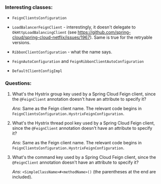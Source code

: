 ### Interesting classes:

* `FeignClientsConfiguration`

* `LoadBalancerFeignClient` - interestingly, it doesn't delegate to `OkHttpLoadBalancingClient` 
  (see https://github.com/spring-cloud/spring-cloud-netflix/issues/1967). Same is true for the retryable versions.

* `RibbonClientConfiguration` - what the name says.

* `FeignAutoConfiguration` and `FeignRibbonClientAutoConfiguration`

* `DefaultClientConfigImpl`

### Questions:

1. What's the Hystrix group key used by a Spring Cloud Feign client, since the `@FeignClient` annotation doesn't have 
   an attribute to specify it?
   
   *Ans*: Same as the Feign client name. The relevant code begins in `FeignClientsConfiguration.HystrixFeignConfiguration`.

2. What's the Hystrix thread pool key used by a Spring Cloud Feign client, since the `@FeignClient` annotation doesn't have 
   an attribute to specify it?
   
   *Ans*: Same as the Feign client name. The relevant code begins in `FeignClientsConfiguration.HystrixFeignConfiguration`.

3. What's the command key used by a Spring Cloud Feign client, since the `@FeignClient` annotation doesn't have 
   an attribute to specify it?
   
   *Ans*: `<SimpleClassName>#<methodName>()` (the parentheses at the end are included).



